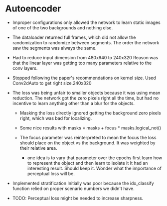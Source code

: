# Autoencoder

- Improper configurations only allowed the network to learn static images of one of the two backgrounds and nothing else.

- The dataloader returned full frames, which did not allow the randomization to randomize between segments.
  The order the network saw the segments was always the same.

- Had to reduce input dimension from 480x640 to 240x320
  Reason was that the linear layer was getting too many parameters relative to the conv layers.

- Stopped following the paper's recommendations on kernel size. Used Conv2dAuto to get right size.240x320

- The loss was being unfair to smaller objects because it was using mean reduction.
  The network got the zero pixels right all the time, but had no incentive to learn anything other than a blur for the objects.
  
  - Masking the loss directly ignored getting the background zero pixels right, which was bad for localizing.
  - Some nice results with masks = masks + focus * masks.logical_not()
  - The focus parameter was reinterpreted to mean the focus the loss should place on the
    object vs the background. It was weighted by their relative area.
    
    - one idea is to vary that parameter over the epochs
      first learn how to represent the object and then learn to isolate it 
      It had an interesting result. Should keep it. Wonder what the importance of perceptual loss will be.
    
- Implemented stratification
  Initially was poor because the idx_classify function relied on proper scenario numbers we didn't have.

- TODO: Perceptual loss might be needed to increase sharpness.
